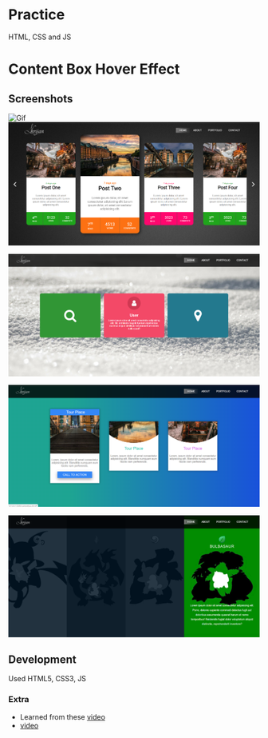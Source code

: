# Practice

HTML, CSS and JS

# Content Box Hover Effect

## Screenshots

![Gif](/screenshots/captured.gif)
![1](/screenshots/1.png)

![2](/screenshots/2.png)

![3](/screenshots/3.png)

![4](/screenshots/4.png)

## Development

Used HTML5, CSS3, JS

### Extra

- Learned from these [video](https://youtu.be/cwC1qdPWBKo)
- [video](https://youtu.be/IFai8qTKvEM)
